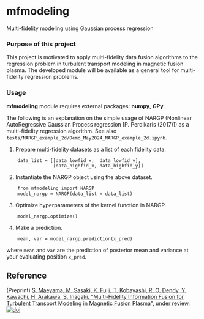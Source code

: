 # mfmodeling
Multi-fidelity modeling using Gaussian process regression

### Purpose of this project
This project is motivated to apply multi-fidelity data fusion algorithms to the regression problem in turbulent transport modeling in magnetic fusion plasma.
The developed module will be available as a general tool for multi-fidelity regression problems.

### Usage
**mfmodeling** module requires external packages: **numpy**, **GPy**.

The following is an explanation on the simple usage of NARGP (Nonlinear AutoRegressive Gaussian Process regression [P. Perdikaris (2017)]) as a multi-fidelity regression algorithm. See also ```tests/NARGP_example_2d/Demo_May2024_NARGP_example_2d.ipynb```.
1. Prepare multi-fidelity datasets as a list of each fidelity data.
```
    data_list = [[data_lowfid_x,  data_lowfid_y],
                 [data_highfid_x, data_highfid_y]]
```
2. Instantiate the NARGP object using the above dataset.
```
    from mfmodeling import NARGP
    model_nargp = NARGP(data_list = data_list)
```
3. Optimize hyperparameters of the kernel function in NARGP.
```
    model_nargp.optimize()
```
4. Make a prediction.
```
    mean, var = model_nargp.prediction(x_pred)
```
where ```mean``` and ```var``` are the prediction of posterior mean and variance at your evaluating position ```x_pred```.

## Reference
(Preprint) [S. Maeyama, M. Sasaki, K. Fujii, T. Kobayashi, R. O. Dendy, Y. Kawachi, H. Arakawa, S. Inagaki,
"Multi-Fidelity Information Fusion for Turbulent Transport Modeling in Magnetic Fusion Plasma",
under review.](https://doi.org/10.21203/rs.3.rs-4791765/v1)
[![doi](https://img.shields.io/badge/doi-10.21203/rs.3.rs--4791765/v1-5077AB.svg)](https://doi.org/10.21203/rs.3.rs-4791765/v1)
